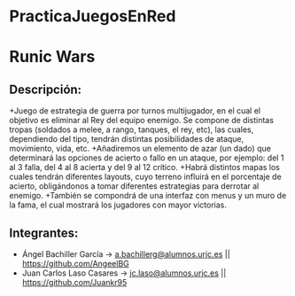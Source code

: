 # PracticaJuegosEnRed
# Runic Wars

## Descripción:
 +Juego de estrategia de guerra por turnos multijugador, en el cual el objetivo es eliminar al Rey del equipo enemigo.
 Se compone de distintas tropas (soldados a melee, a rango, tanques, el rey, etc), las cuales, dependiendo del tipo, tendrán distintas posibilidades de ataque, movimiento, vida, etc. 
 +Añadiremos un elemento de azar (un dado) que determinará las opciones de acierto o fallo en un ataque, por ejemplo: del 1 al 3 falla, del 4 al 8 acierta y del 9 al 12 crítico.
 +Habrá distintos mapas los cuales tendrán diferentes layouts, cuyo terreno influirá en el porcentaje de acierto, obligándonos a tomar diferentes estrategias para derrotar al enemigo.
 +También se compondrá de una interfaz con menus y un muro de la fama, el cual mostrará los jugadores con mayor victorias.
 
## Integrantes:
  + Ángel Bachiller García -> a.bachillerg@alumnos.urjc.es || https://github.com/AngeelBG
  + Juan Carlos Laso Casares -> jc.laso@alumnos.urjc.es || https://github.com/Juankr95
